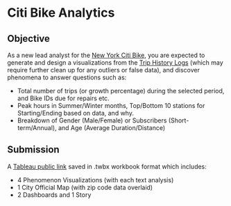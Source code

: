 # Citi Bike Analytics
## Objective
As a new lead analyst for the [New York Citi Bike](https://en.wikipedia.org/wiki/Citi_Bike), you are expected to generate and design a visualizations from the [Trip History Logs](https://www.citibikenyc.com/system-data) (which may require further clean up for any outliers or false data), and discover phenomena to answer questions such as:<p>
* Total number of trips (or growth percentage) during the selected period, and Bike IDs due for repairs etc. 
* Peak hours in Summer/Winter months, Top/Bottom 10 stations for Starting/Ending based on data, and why.
* Breakdown of Gender (Male/Female) or Subscribers (Short-term/Annual), and Age (Average Duration/Distance)

## Submission
A [Tableau public link]() saved in .twbx workbook format which includes:
* 4 Phenomenon Visualizations (with each text analysis)
* 1 City Official Map (with zip code data overlaid)
* 2 Dashboards and 1 Story
